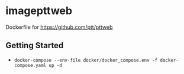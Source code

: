 # imagepttweb
Dockerfile for https://github.com/ptt/pttweb

## Getting Started

* `docker-compose --env-file docker/docker_compose.env -f docker-compose.yaml up -d`

